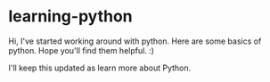 learning-python
===============

Hi, I've started working around with python. Here are some basics of python. Hope you'll find them helpful. :)

I'll keep this updated as learn more about Python.
